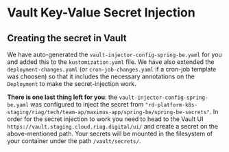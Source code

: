 # Vault Key-Value Secret Injection

## Creating the secret in Vault

We have auto-generated the `vault-injector-config-spring-be.yaml` for you and added this to the `kustomization.yaml` file.
We have also extended the `deployment-changes.yaml` (or `cron-job-changes.yaml` if a cron-job template was choosen) so that it includes the necessary annotations on the `Deployment` to make the secret-injection work.

**There is one last thing left for you**: the `vault-injector-config-spring-be.yaml` was configured to inject the secret from
`"rd-platform-k8s-staging/riag/tech/team-ap/maximus-app/spring-be/spring-be-secrets"`. In order for the secret injection to work you need to head to the Vault UI `https://vault.staging.cloud.riag.digital/ui/` and create a secret on the above-mentioned path. Your secrets will be mounted in the filesystem of your container under the path `/vault/secrets/`.
